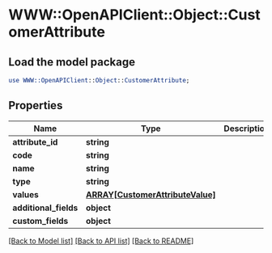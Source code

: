 # WWW::OpenAPIClient::Object::CustomerAttribute

## Load the model package
```perl
use WWW::OpenAPIClient::Object::CustomerAttribute;
```

## Properties
Name | Type | Description | Notes
------------ | ------------- | ------------- | -------------
**attribute_id** | **string** |  | [optional] 
**code** | **string** |  | [optional] 
**name** | **string** |  | [optional] 
**type** | **string** |  | [optional] 
**values** | [**ARRAY[CustomerAttributeValue]**](CustomerAttributeValue.md) |  | [optional] 
**additional_fields** | **object** |  | [optional] 
**custom_fields** | **object** |  | [optional] 

[[Back to Model list]](../README.md#documentation-for-models) [[Back to API list]](../README.md#documentation-for-api-endpoints) [[Back to README]](../README.md)


